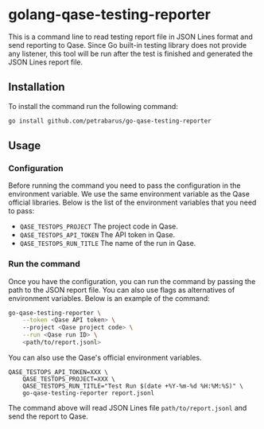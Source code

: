# golang-qase-testing-reporter

This is a command line to read testing report file in JSON Lines format and send reporting to Qase. Since Go built-in testing library does not provide any listener, this tool will be run after the test is finished and generated the JSON Lines report file.

## Installation

To install the command run the following command:

```bash
go install github.com/petrabarus/go-qase-testing-reporter
```

## Usage

### Configuration

Before running the command you need to pass the configuration in the environment variable. We use the same environment variable as the Qase official libraries. Below is the list of the environment variables that you need to pass:

- `QASE_TESTOPS_PROJECT` The project code in Qase.
- `QASE_TESTOPS_API_TOKEN` The API token in Qase.
- `QASE_TESTOPS_RUN_TITLE` The name of the run in Qase.

### Run the command

Once you have the configuration, you can run the command by passing the path to the JSON report file. You can also use flags as alternatives of environment variables. Below is an example of the command:

```bash
go-qase-testing-reporter \
    --token <Qase API token> \ 
    --project <Qase project code> \
    --run <Qase run ID> \
    <path/to/report.jsonl>
```

You can also use the Qase's official environment variables.

```
QASE_TESTOPS_API_TOKEN=XXX \
    QASE_TESTOPS_PROJECT=XXX \
    QASE_TESTOPS_RUN_TITLE="Test Run $(date +%Y-%m-%d %H:%M:%S)" \
    go-qase-testing-reporter report.jsonl
```

The command above will read JSON Lines file `path/to/report.jsonl` and send the report to Qase.